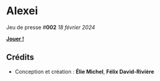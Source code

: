 Alexei
======

Jeu de presse #**002** *18 février 2024*

[**Jouer !**](https://eliemichel.github.io/JeuDePresse/Alexei)

Crédits
-------

 - Conception et création : **Élie Michel**, **Félix David-Rivière**

